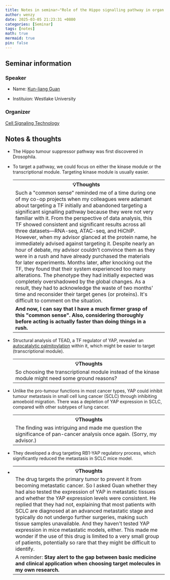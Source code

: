 ```yaml
---
title: Notes in seminar—"Role of the Hippo signalling pathway in organ size regulation and carcinogenesis"
author: wenzy
date: 2025-03-05 21:23:31 +0800
categories: [Seminar]
tags: [notes]
math: true
mermaid: true
pin: false
---
```


## Seminar information

### Speaker

- Name: [Kun-liang Guan](https://scholar.google.com/citations?user=XsqyxU0AAAAJ&hl=zh-CN&oi=sra)

- Instituion: Westlake University

### Organizer

[Cell Signaling Technology](https://www.cellsignal.com/?srsltid=AfmBOopZX7dlsHCT5f677CQ1oSMDJ0Zo4flRaO9xqzGqed95dLtRvjzO)

## Notes & thoughts

- The Hippo tumour suppressor pathway was first discovered in Drosophila.

- To target a pathway, we could focus on either the kinase module or the transcriptional module. Targeting kinase module is usually easier.

  <table>
    <tr>
      <th>💡Thoughts</th>
    </tr>
    <tr>
      <td>Such a "common sense" reminded me of a time during one of my co-op projects when my colleagues were adamant about targeting a TF initially and abandoned targeting a significant signalling pathway because they were not very familiar with it. From the perspective of data analysis, this TF showed consistent and significant results across all three datasets—RNA-seq, ATAC-seq, and HiChIP. However, when my advisor glanced at the protein name, he immediately advised against targeting it. Despite nearly an hour of debate, my advisor couldn’t convince them as they were in a rush and have already purchased the materials for later experiments. Months later, after knocking out the TF, they found that their system experienced too many alterations. The phenotype they had initially expected was completely overshadowed by the global changes. As a result, they had to acknowledge the waste of two months' time and reconsider their target genes (or proteins). It's difficult to comment on the situation.</td>
    </tr>
      <td><b>And now, I can say that I have a much firmer grasp of this "common sense". Also, considering thoroughly before acting is actually faster than doing things in a rush.</b><td>
  </table>

- Structural analysis of TEAD, a TF regulator of YAP, revealed an [autocatalytic palmitoylation](https://genesdev.cshlp.org/content/24/3/235.full.pdf) within it, which might be easier to target (transcriptional module).

  <table>
    <tr>
      <th>💡Thoughts</th>
    </tr>
    <tr>
      <td>So choosing the transcriptional module instead of the kinase module might need some ground reasons?</td>
    </tr>
  </table>

- Unlike the pro-tumour functions in most cancer types, YAP could inhibit tumour metastasis in small cell lung cancer (SCLC) through inhibiting amoeboid migration. There was a depletion of YAP expression in SCLC, compared with other subtypes of lung cancer.
  
  <table>
    <tr>
      <th>💡Thoughts</th>
    </tr>
    <tr>
      <td>The finding was intriguing and made me question the significance of pan-cancer analysis once again. (Sorry, my advisor.)</td>
    </tr>
  </table>

- They developed a drug targeting RB1-YAP regulatory process, which significantly reduced the metastasis in SCLC mice model.
- 
  <table>
    <tr>
      <th>💡Thoughts</th>
    </tr>
    <tr>
      <td>The drug targets the primary tumor to prevent it from becoming metastatic cancer. So I asked Guan whether they had also tested the expression of YAP in metastatic tissues and whether the YAP expression levels were consistent. He replied that they had not, explaining that most patients with SCLC are diagnosed at an advanced metastatic stage and typically do not undergo further surgeries, making such tissue samples unavailable. And they haven't tested YAP expression in mice metastatic models, either. This made me wonder if the use of this drug is limited to a very small group of patients, potentially so rare that they might be difficult to identify.</td>
    </tr>
    <tr>
      <td>A reminder: <b>Stay alert to the gap between basic medicine and clinical application when choosing target molecules in my own research.</b></td>
    </tr>
  </table>
